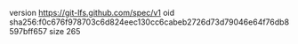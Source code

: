 version https://git-lfs.github.com/spec/v1
oid sha256:f0c676f978703c6d824eec130cc6cabeb2726d73d79046e64f76db8597bff657
size 265
